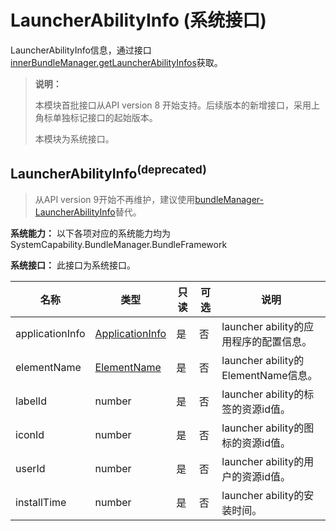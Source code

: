 # LauncherAbilityInfo (系统接口)

LauncherAbilityInfo信息，通过接口[innerBundleManager.getLauncherAbilityInfos](js-apis-Bundle-InnerBundleManager-sys.md#innerbundlemanagergetlauncherabilityinfosdeprecated)获取。

> **说明：**
>
> 本模块首批接口从API version 8 开始支持。后续版本的新增接口，采用上角标单独标记接口的起始版本。
>
> 本模块为系统接口。

## LauncherAbilityInfo<sup>(deprecated)<sup>

> 从API version 9开始不再维护，建议使用[bundleManager-LauncherAbilityInfo](js-apis-bundleManager-launcherAbilityInfo.md)替代。

 **系统能力：** 以下各项对应的系统能力均为SystemCapability.BundleManager.BundleFramework

 **系统接口：** 此接口为系统接口。

| 名称            | 类型                                                 | 只读 | 可选 | 说明                                   |
| --------------- | ---------------------------------------------------- | ---- | ---- | -------------------------------------- |
| applicationInfo | [ApplicationInfo](js-apis-bundle-ApplicationInfo.md) | 是   | 否   | launcher ability的应用程序的配置信息。 |
| elementName     | [ElementName](js-apis-bundle-ElementName.md)         | 是   | 否   | launcher ability的ElementName信息。    |
| labelId         | number                                               | 是   | 否   | launcher ability的标签的资源id值。             |
| iconId          | number                                               | 是   | 否   | launcher ability的图标的资源id值。             |
| userId          | number                                               | 是   | 否   | launcher ability的用户的资源id值。             |
| installTime     | number                                               | 是   | 否   | launcher ability的安装时间。           |